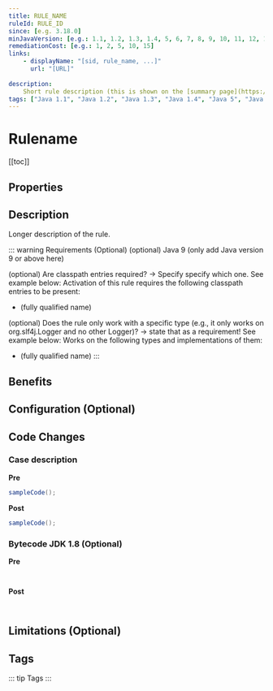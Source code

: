 ```yaml
---
title: RULE_NAME
ruleId: RULE_ID
since: [e.g. 3.18.0]
minJavaVersion: [e.g.: 1.1, 1.2, 1.3, 1.4, 5, 6, 7, 8, 9, 10, 11, 12, 13, 14, ....]
remediationCost: [e.g.: 1, 2, 5, 10, 15]
links:
    - displayName: "[sid, rule_name, ...]"
      url: "[URL]"
    
description:
    Short rule description (this is shown on the [summary page](https://jsparrow.github.io/rules/#summary)).
tags: ["Java 1.1", "Java 1.2", "Java 1.3", "Java 1.4", "Java 5", "Java 7", "Java 8", "Java 9", "Java 10", "String Manipulation", "Performance", "Lambda", "Old Language Constructs", "Loop", "Readability", "Formatting", "Coding Conventions", "Logging", "Free"]
---
```


# Rulename

[[toc]]

## Properties

<RuleProperties />

## Description

Longer description of the rule.

::: warning Requirements (Optional)
(optional) Java 9 (only add Java version 9 or above here)

(optional) Are classpath entries required? -> Specify specify which one. See example below:
Activation of this rule requires the following classpath entries to be present:
* (fully qualified name)

(optional) Does the rule only work with a specific type (e.g., it only works on org.slf4j.Logger and no other Logger)? -> state that as a requirement! See example below:
Works on the following types and implementations of them:
* (fully qualified name)
:::

## Benefits

## Configuration (Optional)

## Code Changes


### Case description

__Pre__
```java
sampleCode();
```

__Post__
```java
sampleCode();
```

### Bytecode JDK 1.8 (Optional)

__Pre__
```java
```

```
```

__Post__
```java
```

```
```

## Limitations (Optional)

<VersionNotice />

## Tags

::: tip Tags
<TagLinks />
:::